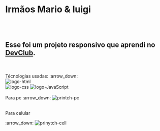 <h1> Irmãos Mario & luigi</h1>
<br>
<br>
<h2> Esse foi um projeto responsivo que aprendi  no <a href="https://rodolfomorri.com.br/devclub">DevClub</a>.</h2>
<br>
<br>
 Técnologias usadas: :arrow_down:
  <br>
<img src="https://img.shields.io/badge/HTML5-E34F26?style=for-the-badge&logo=html5&logoColor=white" alt="logo-html" />
<br>
<img src="https://img.shields.io/badge/CSS-239120?&style=for-the-badge&logo=css3&logoColor=white" alt="logo-css"/>
<img src="https://img.shields.io/badge/JavaScript-F7DF1E?style=for-the-badge&logo=javascript&logoColor=black" alt="logo-JavaScript"/>
<br>
<br>
Para pc :arrow_down:
<img src="https://github.com/Eduardo-Renan-Morales/projeto-Mario-Broos/blob/master/img/princht%20pc%20(1).png?raw=true" alt="printch-pc"/>
<br>
<br>
<p>Para celular</p> :arrow_down:
<img src="https://github.com/Eduardo-Renan-Morales/projeto-Mario-Broos/blob/master/img/princt%20cell.png?raw=true" alt="prinytch-cell"/>
